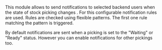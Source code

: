 This module allows to send notifications to selected backend users when the state of stock picking changes . For this configurable notification rules are used. Rules are checked using flexible patterns. The first one rule matching the pattern is triggered.

By default notifications are sent when a picking is set to the "Waiting" or "Ready" status. However you can enable notifications for other pickings too.
